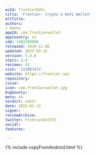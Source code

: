 ```yaml
---
wsId: frontierDeFi
title: 'Frontier: Crypto & DeFi Wallet'
altTitle: 
authors:
- danny
appId: com.frontierwallet
appCountry: in
idd: 1482380988
released: 2019-11-05
updated: 2023-03-15
version: 5.4.0
stars: 4.9
reviews: 41
size: '123881472'
website: https://frontier.xyz
repository: 
issue: 
icon: com.frontierwallet.jpg
bugbounty: 
meta: ok
verdict: nobtc
date: 2022-01-13
signer: 
reviewArchive: 
twitter: FrontierDotXYZ
social: 
features: 

---
```


{% include copyFromAndroid.html %}
